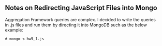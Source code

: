 ## Notes on Redirecting JavaScript Files into Mongo
Aggregation Framework queries are complex. I decided to write the queries in .js files and run them by directing it into MongoDB such as the below example:
```
# mongo < hw5_1.js
```
